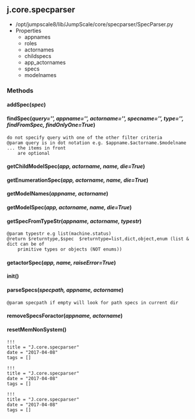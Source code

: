 <!-- toc -->
## j.core.specparser

- /opt/jumpscale8/lib/JumpScale/core/specparser/SpecParser.py
- Properties
    - appnames
    - roles
    - actornames
    - childspecs
    - app_actornames
    - specs
    - modelnames

### Methods

#### addSpec(*spec*) 

#### findSpec(*query='', appname='', actorname='', specname='', type='', findFromSpec, findOnlyOne=True*) 

```
do not specify query with one of the other filter criteria
@param query is in dot notation e.g. $appname.$actorname.$modelname ... the items in front
    are optional

```

#### getChildModelSpec(*app, actorname, name, die=True*) 

#### getEnumerationSpec(*app, actorname, name, die=True*) 

#### getModelNames(*appname, actorname*) 

#### getModelSpec(*app, actorname, name, die=True*) 

#### getSpecFromTypeStr(*appname, actorname, typestr*) 

```
@param typestr e.g list(machine.status)
@return $returntype,$spec  $returntype=list,dict,object,enum (list & dict can be of
    primitive types or objects (NOT enums))

```

#### getactorSpec(*app, name, raiseError=True*) 

#### init() 

#### parseSpecs(*specpath, appname, actorname*) 

```
@param specpath if empty will look for path specs in current dir

```

#### removeSpecsForactor(*appname, actorname*) 

#### resetMemNonSystem() 


```
!!!
title = "J.core.specparser"
date = "2017-04-08"
tags = []
```

```
!!!
title = "J.core.specparser"
date = "2017-04-08"
tags = []
```

```
!!!
title = "J.core.specparser"
date = "2017-04-08"
tags = []
```
